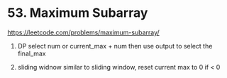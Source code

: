 # 53. Maximum Subarray

https://leetcode.com/problems/maximum-subarray/

1. DP
select num or current_max + num
then use output to select the final_max

2. sliding widnow
similar to sliding window, reset current max to 0 if < 0